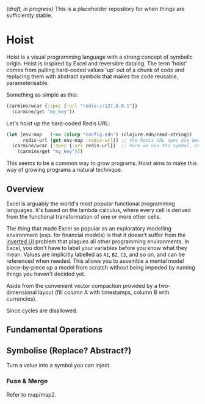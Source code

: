*(draft, in progress)* This is a placeholder repository for when things are sufficiently stable.

# Hoist

Hoist is a visual programming language with a strong concept of symbolic origin. Hoist is inspired by Excel and reversible datalog. The term 'hoist' comes from pulling hard-coded values 'up' out of a chunk of code and replacing them with abstract symbols that makes the code reusable, parameterisable.

Something as simple as this:

```clojure
(carmine/wcar {:spec {:url "redis://127.0.0.1"}}
  (carmine/get "my_key"))
```

Let's hoist up the hard-coded Redis URL:

```clojure
(let [env-map   (->> (slurp "config.edn") (clojure.edn/read-string))
      redis-url (get env-map :redis-url)] ;; the Redis URL spec has been hoisted up to be parameterisable
  (carmine/wcar {:spec {:url redis-url}}  ;; here we use the symbol, redis-url
    (carmine/get "my_key")))
```

This seems to be a common way to grow programs. Hoist aims to make this way of growing programs a natural technique.

## Overview

Excel is arguably the world's most popular functional programming languages. It's based on the lambda calculus, where every cell is derived from the functional transformation of one or more other cells.

The thing that made Excel so popular as an exploratory modelling environment (esp. for financial models) is that it doesn't suffer from the [inverted UI](petrustheron.com/posts/inverter-ui.html) problem that plagues all other programming environments. In Excel, you don't have to label your variables before you know what they mean. Values are implicitly labelled as `A1`, `B2`, `C3`, and so on, and can be referenced when needed. This allows you to assemble a mental model piece-by-piece  up a model from scratch without being impeded by naming things you haven't decided yet.

Aside from the convenient vector compaction provided by a two-dimensional layout (fill column A with timestamps, column B with currencies).

Since cycles are disallowed.

## Fundamental Operations

## Symbolise (Replace? Abstract?)

Turn a value into a symbol you can inject.

### Fuse & Merge

Refer to map/map2.
